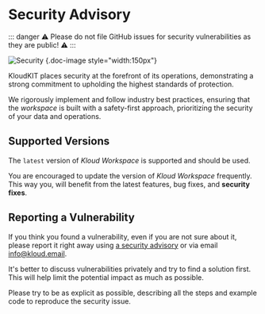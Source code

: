 # Security Advisory

::: danger
⚠️ Please do not file GitHub issues for security vulnerabilities as they are public! ⚠️
:::

![Security](/icons/security.svg) {.doc-image style="width:150px"}

KloudKIT places security at the forefront of its operations, demonstrating a strong commitment to
upholding the highest standards of protection.

We rigorously implement and follow industry best practices, ensuring that the *workspace* is built
with a safety-first approach, prioritizing the security of your data and operations.

## Supported Versions

The `latest` version of *Kloud Workspace* is supported and should be used.

You are encouraged to update the version of *Kloud Workspace* frequently.
This way you, will benefit from the latest features, bug fixes, and **security fixes**.

## Reporting a Vulnerability

If you think you found a vulnerability, even if you are not sure about it, please report it right
away using [a security advisory](https://github.com/kloudkit/workspace/security/advisories/new) or
via email <info@kloud.email>.

It's better to discuss vulnerabilities privately and try to find a solution first.
This will help limit the potential impact as much as possible.

Please try to be as explicit as possible, describing all the steps and example code to reproduce
the security issue.
